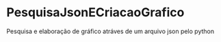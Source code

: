 # PesquisaJsonECriacaoGrafico
 Pesquisa e elaboração de gráfico atráves de um arquivo json pelo python
